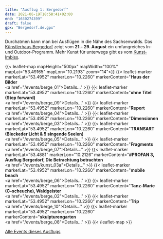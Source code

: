```yaml
---
title: "Ausflug 1: Bergedorf"
date: 2021-06-19T18:58:41+02:00
end: "1630274399"
draft: false
gpx: "Bergedorf.de.gpx"
---
```


Durchatmen kann man bei Ausflügen in die Nähe des Sachsenwalds. Das [Künstlerhaus Bergedorf](/places/k_nstler_innenhaus_bergedorf/) zeigt vom **21.- 29. August** ein umfangreiches In- und Outdoor-Programm. Mehr Kunst für unterwegs gibt es 
vom [Kunst-Imbiss](/places/kunst-imbiss/).

{{< leaflet-map mapHeight="500px" mapWidth="100%" mapLat="53.49165" mapLon="10.2193" zoom="14">}}
    {{< leaflet-marker markerLat="53.4952" markerLon="10.2260" markerContent="<b>Haus der Bilder</b><br><a href=\"/events/berge_01\">Details...</a>" >}}
    {{< leaflet-marker markerLat="53.4952" markerLon="10.2260" markerContent="<b>ohne Titel (Step forward)</b><br><a href=\"/events/berge_09\">Details...</a>" >}}
    {{< leaflet-marker markerLat="53.4952" markerLon="10.2260" markerContent="<b>Report</b><br><a href=\"/events/berge_04\">Details...</a>" >}}
    {{< leaflet-marker markerLat="53.4952" markerLon="10.2260" markerContent="<b>Dimensionen</b><br><a href=\"/events/berge_03\">Details...</a>" >}}
    {{< leaflet-marker markerLat="53.4952" markerLon="10.2260" markerContent="<b>TRANSART (Bleckeder Licht & 5 singende Seelen)</b><br><a href=\"/events/berge_05\">Details...</a>" >}}
    {{< leaflet-marker markerLat="53.4952" markerLon="10.2260" markerContent="<b>Fragments</b><br><a href=\"/events/berge_07\">Details...</a>" >}}
    {{< leaflet-marker markerLat="53.4881" markerLon="10.2126" markerContent="<b>#PROFAN 3,  Ausflug Bergedorf,  Die Betrachtung betrachten</b><br><a href=\"/events/kunst_03a\">Details...</a>" >}}
    {{< leaflet-marker markerLat="53.4952" markerLon="10.2260" markerContent="<b>mobile beach</b><br><a href=\"/events/berge_06\">Details...</a>" >}}
    {{< leaflet-marker markerLat="53.4952" markerLon="10.2260" markerContent="<b>Tanz-Marie (C-scheuche), Waldgeister</b><br><a href=\"/events/berge_02\">Details...</a>" >}}
    {{< leaflet-marker markerLat="53.4952" markerLon="10.2260" markerContent="<b>Trip</b><br><a href=\"/events/berge_10\">Details...</a>" >}}
    {{< leaflet-marker markerLat="53.4952" markerLon="10.2260" markerContent="<b>skulpturengarten</b><br><a href=\"/events/berge_08\">Details...</a>" >}}
{{< /leaflet-map >}}

<!--more-->

[Alle Events dieses Ausflugs](/walks/bergedorf/)
